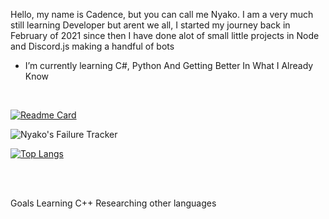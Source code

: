 Hello, my name is Cadence, but you can call me Nyako. I am a very much still learning Developer but arent we all, I started my journey back in February of 2021 since then I have done alot of small little projects in Node and Discord.js making a handful of bots

- I’m currently learning C#, Python And Getting Better In What I Already Know <br/>
<br/>

[![Readme Card](https://github-readme-stats.vercel.app/api/pin/?username=Nyakonii&repo=StudyProjects&bg_color=1e1e2e&text_color=cdd6f4&icon_color=cba6f7&title_color=94e2d5&hide_border=true)](https://github.com/Nyakonii/StudyProjects)
                            
![Nyako's Failure Tracker](https://github-readme-stats.vercel.app/api?username=Nyakonii&hide=issues&count_private=true&bg_color=1e1e2e&text_color=cdd6f4&icon_color=cba6f7&title_color=94e2d5&hide_border=true&custom_title=Nyakos-Failure-Tracker)

[![Top Langs](https://github-readme-stats.vercel.app/api/top-langs/?username=Nyakonii&count_private=true&bg_color=1e1e2e&text_color=cdd6f4&icon_color=cba6f7&title_color=94e2d5&hide_border=true)](https://github.com/Nyakonii)

<br/>
<br/>

Goals
  Learning C++
  Researching other languages

<!---
Nyakonii/Nyakonii is a ✨ special ✨ repository because its `README.md` (this file) appears on your GitHub profile.
You can click the Preview link to take a look at your changes.
--->
